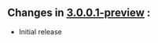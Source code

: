 ## Changes in [3.0.0.1-preview](https://www.nuget.org/packages/Microsoft.Azure.Cosmos/3.0.0.1-preview) : ##

* Initial release